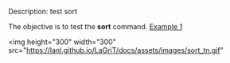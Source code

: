 Description: test sort

The objective is to test the **sort** command.
[Example 1](description_sort.md)

<img height="300" width="300" src="https://lanl.github.io/LaGriT/docs/assets/images/sort_tn.gif" 
